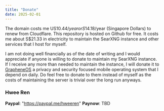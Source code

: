 ```yaml
---
title: "Donate"
date: 2025-02-01
---
```


The domain costs me US$10.44/year or S$14.18/year (Singapore Dollars) to renew from Cloudflare. This repository is hosted on Github for free. It costs me about S$21.33 in electricity to maintain the SearXNG instance and other services that I host for myself.

I am not doing well financially as of the date of writing and I would appreciate if anyone is willing to donate to maintain my SearXNG instance. If I receive any more than needed to maintain the instance, I will donate it to [GrapheneOS](https://grapheneos.org/donate) a privacy and security focused mobile operating system that I depend on daily. Do feel free to donate to them instead of myself as the costs of maintaining the server is trivial over the long run anyways. 

### Hwee Ren

**Paypal**: "https://paypal.me/hweeren"
**Paynow**: TBD

